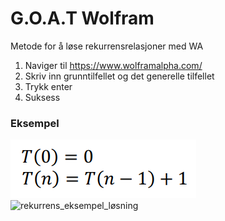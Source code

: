 # G.O.A.T Wolfram
Metode for å løse rekurrensrelasjoner med WA

1. Naviger til https://www.wolframalpha.com/
2. Skriv inn grunntilfellet og det generelle tilfellet
3. Trykk enter
4. Suksess

### Eksempel

![rekurrens_eksempel](bilder/RekurrensEksempel.png)
![rekurrens_eksempel_løsning](bilder/RekurrensEksempelLøsning.png)
